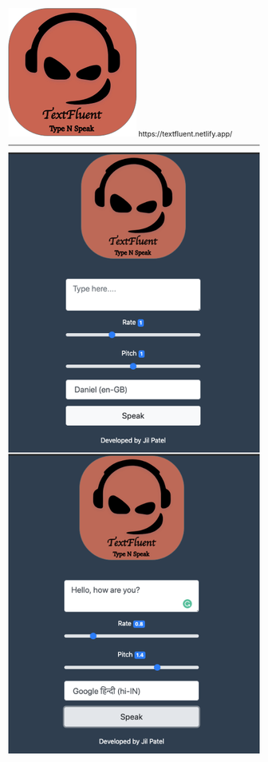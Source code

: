 <img src="logo.png">
https://textfluent.netlify.app/

----------------------------
<img src="img1.png">
<img src="img2.png">

